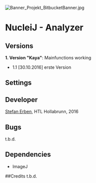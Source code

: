 ![Banner_Projekt_BitbucketBanner.jpg](https://bitbucket.org/repo/LA8ez6/images/741108238-Banner_Projekt_BitbucketBanner.jpg)

# NucleiJ - Analyzer

## Versions

**1. Version "Kaya"**: Mainfunctions working
* 1.1  [30.10.2016] erste Version

## Settings



## Developer
[Stefan Erben](https://www.xing.com/profile/Stefan_Erben4), HTL Hollabrunn, 2016

## Bugs
t.b.d.

## Dependencies
* ImageJ

##Credits
t.b.d.